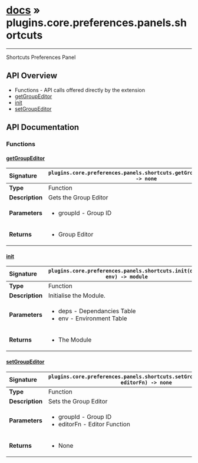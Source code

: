 # [docs](index.md) » plugins.core.preferences.panels.shortcuts
---

Shortcuts Preferences Panel

## API Overview
* Functions - API calls offered directly by the extension
 * [getGroupEditor](#getgroupeditor)
 * [init](#init)
 * [setGroupEditor](#setgroupeditor)

## API Documentation

### Functions

#### [getGroupEditor](#getgroupeditor)
| <span style="float: left;">**Signature**</span> | <span style="float: left;">`plugins.core.preferences.panels.shortcuts.getGroupEditor(groupId) -> none` </span>                                                          |
| -----------------------------------------------------|---------------------------------------------------------------------------------------------------------|
| **Type**                                             | Function                                                                                         |
| **Description**                                      | Gets the Group Editor                                                                                         |
| **Parameters**                                       | <ul><li>groupId - Group ID</li></ul> |
| **Returns**                                          | <ul><li>Group Editor</li></ul>          |

#### [init](#init)
| <span style="float: left;">**Signature**</span> | <span style="float: left;">`plugins.core.preferences.panels.shortcuts.init(deps, env) -> module` </span>                                                          |
| -----------------------------------------------------|---------------------------------------------------------------------------------------------------------|
| **Type**                                             | Function                                                                                         |
| **Description**                                      | Initialise the Module.                                                                                         |
| **Parameters**                                       | <ul><li>deps - Dependancies Table</li><li>env - Environment Table</li></ul> |
| **Returns**                                          | <ul><li>The Module</li></ul>          |

#### [setGroupEditor](#setgroupeditor)
| <span style="float: left;">**Signature**</span> | <span style="float: left;">`plugins.core.preferences.panels.shortcuts.setGroupEditor(groupId, editorFn) -> none` </span>                                                          |
| -----------------------------------------------------|---------------------------------------------------------------------------------------------------------|
| **Type**                                             | Function                                                                                         |
| **Description**                                      | Sets the Group Editor                                                                                         |
| **Parameters**                                       | <ul><li>groupId - Group ID</li><li>editorFn - Editor Function</li></ul> |
| **Returns**                                          | <ul><li>None</li></ul>          |

